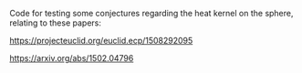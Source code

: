 Code for testing some conjectures regarding the heat kernel on the sphere, relating to these papers:

https://projecteuclid.org/euclid.ecp/1508292095

https://arxiv.org/abs/1502.04796
